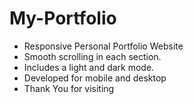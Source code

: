 # My-Portfolio

- Responsive Personal Portfolio Website
- Smooth scrolling in each section.
- Includes a light and dark mode.
- Developed for mobile and desktop
- Thank You for visiting
